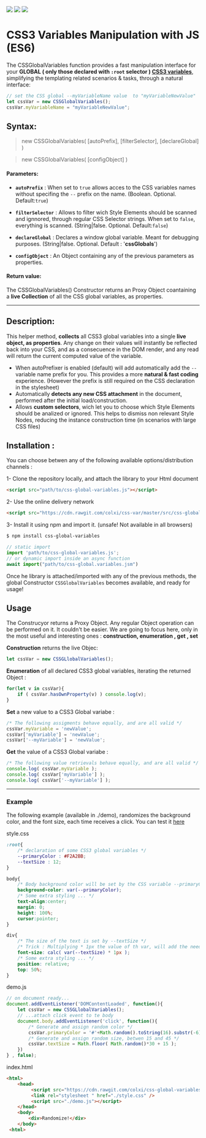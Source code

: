 ![](https://img.shields.io/badge/cdn-cdn.rawgit-green.svg)
![](https://img.shields.io/badge/Javascript-ES6-orange.svg)
![](https://img.shields.io/badge/markup-CSS3-blue.svg)

# CSS3 Variables Manipulation with JS (ES6)
The CSSGlobalVariables function provides a fast manipulation interface for your **GLOBAL ( only those declared with `:root` selector ) [CSS3 variables](https://www.w3.org/TR/css-variables-1/)**, simplifying the templating related scenarios & tasks, through a natural interface:

```javascript
// set the CSS global --myVariableName value  to "myVariableNewValue"
let cssVar = new CSSGlobalVariables();
cssVar.myVariableName = "myVariableNewValue";
```

## Syntax:

> new CSSGlobalVariables( [autoPrefix], [filterSelector], [declareGlobal] )

> new CSSGlobalVariables( [configObject] )


#### Parameters:
* **`autoPrefix`** :
When set to `true` allows acces to the CSS variables names without specifing the `--` prefix on the name. (Boolean. Optional. Default:`true`)
    
* **`filterSelector`** :
Allows to filter wich Style Elements should be scanned and ignnored, through regular CSS Selector strings. When set to `false`, everything is scanned. (String|false. Optional. Default:`false`)
    
* **`declareGlobal`** :
Declares a window global variable. Meant for debugging purposes. (String|false. Optional. Default : '__cssGlobals__')
    
* **`configObject`** :
An Object containing any of the previous parameters as properties.

#### Return value:
The CSSGlobalVariables() Constructor returns an Proxy Object coantaining a **live Collection** of all the CSS global variables, as properties.

---

## Description:

This helper method, **collects** all CSS3 global variables into a single **live object, as properties**. Any change on their values will instantly be reflected back into your CSS, and as a consecuence in the DOM render, and any read will return the current computed value of the variable.

- When autoPrefixer is enabled (default) will add automatically add the `--` variable name prefix for you. This provides a more **natural & fast coding** experience. (However the prefix is still required on the CSS declaration in the stylesheet)
- Automatically **detects any new CSS attachment** in the document, performed after the initial load/construction.
- Allows **custom selectors**, wich let you to choose which Style Elements should be analized or ignored. This helps to dismiss non relevant Style Nodes, reducing the instance construction time (in scenarios with large CSS files)


## Installation :

You can choose betwen any of the following available options/distribution channels :

1- Clone the repository locally, and attach the library to your Html document
 ```html
<script src="path/to/css-global-variables.js"></script>
```

2- Use the online delivery network
 ```html
<script src="https://cdn.rawgit.com/colxi/css-var/master/src/css-global-variables.js"></script>
```

3- Install it using npm and import it. (unsafe! Not available in all browsers)
 ```bash
$ npm install css-global-variables
```
```javascript
// static import
import 'path/to/css-global-variables.js';
// or dynamic import inside an async function
await import("path/to/css-global.variables.jsm")
```

Once he library is attached/imported with any of the previous methods, the global Constructor `CSSGlobalVariables` becomes available, and ready for usage!

## Usage
The Construcyor returns a Proxy Object. Any regular Object operation can be performed on it. It couldn't be easier. We are going to focus here, only in the most useful and interesting ones : **construction, enumeration , get , set**

**Construction** returns the live Objec:
```javascript
let cssVar = new CSSGLlobalVariables();
```

**Enumeration** of all declared CSS3 global variables, iterating the returned Object :
```javascript
for(let v in cssVar){
    if ( cssVar.hasOwnProperty(v) ) console.log(v);
}
```

**Set** a new value to a CSS3 Global variabe :
```javascript
/* The following assigments behave equally, and are all valid */
cssVar.myVariable = 'newValue';
cssVar['myVariable'] = 'newValue';
cssVar['--myVariable'] = 'newValue';
```

**Get** the value of a CSS3 Global variabe :
```javascript
/* The following value retrievals behave equally, and are all valid */
console.log( cssVar.myVariable );
console.log( cssVar['myVariable'] );
console.log( cssVar['--myVariable'] );
```

---

### Example
The following example (available in ./demo), randomizes the background color, and the font size, each time receives a click.
You can test it [here](https://colxi.github.io/css-global-variables/examples/demo-simple.html)

style.css
```css
:root{
    /* declaration of some CSS3 global variables */
    --primaryColor : #F2A2BB;
    --textSize : 12;
}

body{
    /* Body background color will be set by the CSS variable --primaryColor */
    background-color: var(--primaryColor);
    /* Some extra styling ... */
    text-align:center;
    margin: 0;
    height: 100%;
    cursor:pointer;
}

div{
    /* The size of the text is set by --textSize */
    /* Trick : Multiplying * 1px the value of th var, will add the needd "px" sufix */
    font-size: calc( var(--textSize) * 1px );
    /* Some extra styling ... */
    position: relative;
    top: 50%;
}
```

demo.js
```javascript
// on document ready...
document.addEventListener('DOMContentLoaded', function(){
    let cssVar = new CSSGLlobalVariables();
    // ...attach click event to te body
    document.body.addEventListener('click', function(){
        /* Generate and assign random color */
        cssVar.primaryColor = '#'+Math.random().toString(16).substr(-6);
        /* Generate and assign random size, betwen 15 and 45 */
        cssVar.textSize = Math.floor( Math.random()*30 + 15 );
    })
} , false);
```

index.html
```html
<html>
    <head>
         <script src="https://cdn.rawgit.com/colxi/css-global-variables/master/src/css-global-variables.js"></script>
         <link rel="stylesheet " href="./style.css" />
         <script src="./demo.js"></script>
    </head>
    <body>
        <div>Randomize!</div>
    </body>
 <html>
 ```

